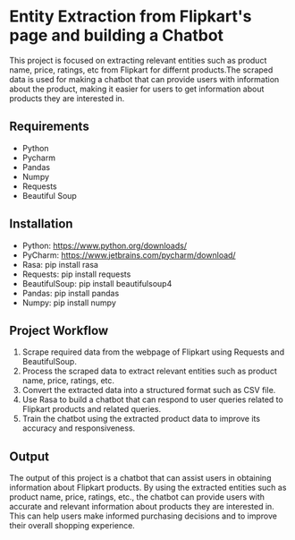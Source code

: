 # Entity Extraction from Flipkart's page and building a Chatbot #
This project is focused on extracting relevant entities such as product name, price, ratings, etc from Flipkart for differnt products.The scraped data is used for making a chatbot that can provide users with information about the product, making it easier for users to get information about products they are interested in.
## Requirements
* Python
* Pycharm
* Pandas
* Numpy
* Requests
* Beautiful Soup
## Installation
* Python: https://www.python.org/downloads/
* PyCharm: https://www.jetbrains.com/pycharm/download/
* Rasa: pip install rasa
* Requests: pip install requests
* BeautifulSoup: pip install beautifulsoup4
* Pandas: pip install pandas
* Numpy: pip install numpy
## Project Workflow
1. Scrape required data from the webpage of Flipkart using Requests and BeautifulSoup.
2. Process the scraped data to extract relevant entities such as product name, price, ratings, etc.
3. Convert the extracted data into a structured format such as CSV file.
4. Use Rasa to build a chatbot that can respond to user queries related to Flipkart products and related queries.
5. Train the chatbot using the extracted product data to improve its accuracy and responsiveness.
## Output
The output of this project is a chatbot that can assist users in obtaining information about Flipkart products. By using the extracted entities such as product name, price, ratings, etc., the chatbot can provide users with accurate and relevant information about products they are interested in. This can help users make informed purchasing decisions and to improve their overall shopping experience.
